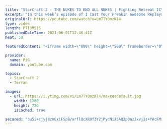 ```yaml
---
title: "StarCraft 2 - THE NUKES TO END ALL NUKES | Fighting Retreat ICYFAR G1"
excerpt: "In this week’s episode of I Cast Your Freakin Awesome Replays (ICYFAR) players sent in their StarCraft 2 replays where they lured their opponents into a fighting retreat! Here’s a fun game of terran versus terran completing the challenge in humorous fashion.  NEW ICYFAR CHALLENGE: \"It Takes Two to Tango\""
originalUrl: https://youtube.com/watch?v=Lm7TYOmzKl4
type: video
length: PT13M51S
publishedDateTime: 2021-06-01T12:46:41Z
heat: 50

featuredContent: "<iframe width=\"800\" height=\"500\" frameborder=\"0\" src=\"https://www.youtube.com/embed/Lm7TYOmzKl4\" allow=\"accelerometer; autoplay; encrypted-media; gyroscope; picture-in-picture\" allowfullscreen></iframe>"

provider:
  name: PiG
  domain: youtube.com

topics:
  - StarCraft 2
  - Terran

images:
  - url: https://i.ytimg.com/vi/Lm7TYOmzKl4/maxresdefault.jpg
    width: 1280
    height: 720
    isCached: true

secured: "bu5i+cjyj8znGxiFSpB/arflQcXR0f3Y2jPydNiJSAQ2p0azJxvj2z+YAcFMs8cnCRGix+96rIYrN27hfsDEu20D/jqzMw/6YPIGosQkVAtF/KzUX5cYlVTO10+hLj4lsd6JgWEofKiTndntGMLQg+gz+P8cEJWzollrLUei813CFvoTMycad7gm/eZidV/eylqXnXc8Oyf9lxvgbayTy9LUNenbg2cK1Y2kNrHwejwpK/GE+0nn5fkRfojJ5mbSQNhdmsiDEybipvD/aiC97b+Cxh52pRFuWuIVlnlTC84BIs5eR+5E9BBZQLfDgH9i1i2ZpgKr05jgdd0RU356gOvzzELeLxHiFyontnX8dTzgOwJWGvS61zDUfCZTbtbyaECXachAL+6RK6ySoG3ZKsISzY52pRaGZpEOOCgv+1E=;jLIoKNcbUJMloKQg+73uIw=="
---
```


